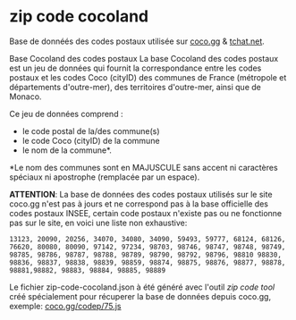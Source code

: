 # zip code cocoland

Base de donnéés des codes postaux utilisée sur [coco.gg](https://www.coco.gg) & [tchat.net](https://www.tchat.net).

Base Cocoland des codes postaux
La base Cocoland des codes postaux est un jeu de données qui fournit la correspondance entre les codes postaux et les codes Coco (cityID) des communes de France (métropole et départements d'outre-mer), des territoires d'outre-mer, ainsi que de Monaco.

Ce jeu de données comprend :

* le code postal de la/des commune(s)
* le code Coco (cityID) de la commune
* le nom de la commune*.

*Le nom des communes sont en MAJUSCULE sans accent ni caractères spéciaux ni apostrophe (remplacée par un espace).

**ATTENTION**:
La base de données des codes postaux utilisés sur le site coco.gg n'est pas à jours et ne correspond pas à la base officielle des codes postaux INSEE, certain code postaux n'existe pas ou ne fonctionne pas sur le site,
en voici une liste non exhaustive:

`13123, 20090, 20256, 34070, 34080, 34090, 59493, 59777, 68124, 68126, 76620, 80080, 80090, 97142, 97234, 98703, 98746, 98747, 98748, 98749, 98785, 98786, 98787, 98788, 98789, 98790, 98792, 98796, 98810 98830, 98836, 98837, 98838, 98839, 98859, 98874, 98875, 98876, 98877, 98878, 98881,98882, 98883, 98884, 98885, 98889`

Le fichier zip-code-cocoland.json à été généré avec l'outil *zip code tool* créé spécialement pour récuperer la base de données depuis coco.gg, exemple: [coco.gg/codep/75.js](https://coco.gg/codep/75.js)
